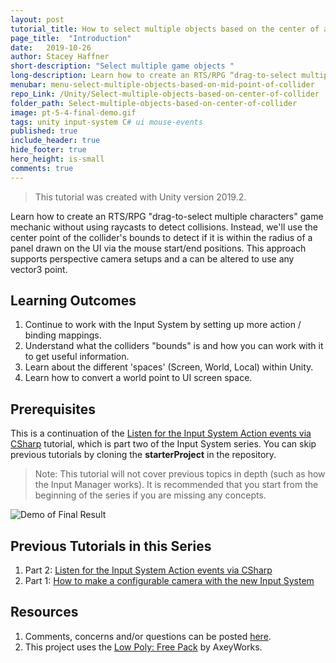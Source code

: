 ```yaml
---
layout: post
tutorial_title: How to select multiple objects based on the center of a collider
page_title:  "Introduction"
date:   2019-10-26
author: Stacey Haffner
short-description: "Select multiple game objects "
long-description: Learn how to create an RTS/RPG “drag-to-select multiple characters” game mechanic without using raycasts to detect collisions. Instead, we’ll use the center point of the collider’s bounds to detect if it is within the radius of a panel drawn on the UI via the mouse start/end positions. This approach supports perspective camera setups and a can be altered to use any vector3 point.
menubar: menu-select-multiple-objects-based-on-mid-point-of-collider
repo_Link: /Unity/Select-multiple-objects-based-on-center-of-collider
folder_path: Select-multiple-objects-based-on-center-of-collider
image: pt-5-4-final-demo.gif
tags: unity input-system C# ui mouse-events
published: true
include_header: true
hide_footer: true
hero_height: is-small
comments: true
---
```


> This tutorial was created with Unity version 2019.2.

Learn how to create an RTS/RPG "drag-to-select multiple characters" game mechanic without using raycasts to detect collisions. Instead, we'll use the center point of the collider's bounds to detect if it is within the radius of a panel drawn on the UI via the mouse start/end positions. This approach supports perspective camera setups and a can be altered to use any vector3 point. 

## Learning Outcomes

1. Continue to work with the Input System by setting up more action / binding mappings.
2. Understand what the colliders "bounds" is and how you can work with it to get useful information.
3. Learn about the different 'spaces' (Screen, World, Local) within Unity. 
4. Learn how to convert a world point to UI screen space. 

## Prerequisites
This is a continuation of the [Listen for the Input System Action events via CSharp]({{site.baseurl}}/2019/10/19/Listen-for-the-Input-System-Action-events-via-CSharp.html) tutorial, which is part two of the Input System series. You can skip previous tutorials by cloning the **starterProject** in the repository.

> Note: This tutorial will not cover previous topics in depth (such as how the Input Manager works). It is recommended that you start from the beginning of the series if you are missing any concepts. 

![Demo of Final Result]({{site.baseurl}}/tutorial/Select-multiple-objects-based-on-center-of-collider/images/pt-5-4-final-demo.gif)

## Previous Tutorials in this Series
1. Part 2: [Listen for the Input System Action events via CSharp]({{site.baseurl}}/2019/10/19/Listen-for-the-Input-System-Action-events-via-CSharp.html)
2. Part 1: [How to make a configurable camera with the new Input System]({{site.baseurl}}/2019/10/17/How-to-make-a-configurable-camera-with-the-new-Input-System.html)

## Resources
1. Comments, concerns and/or questions can be posted [here](https://github.com/Yecats/GameDevTutorials/issues/4).
2. This project uses the [Low Poly: Free Pack](https://www.assetstore.unity3d.com/en/#!/content/58821) by AxeyWorks.

